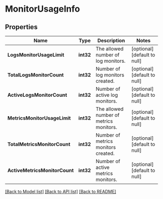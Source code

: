# MonitorUsageInfo

## Properties
Name | Type | Description | Notes
------------ | ------------- | ------------- | -------------
**LogsMonitorUsageLimit** | **int32** | The allowed number of log monitors. | [optional] [default to null]
**TotalLogsMonitorCount** | **int32** | Number of log monitors created. | [optional] [default to null]
**ActiveLogsMonitorCount** | **int32** | Number of active log monitors. | [optional] [default to null]
**MetricsMonitorUsageLimit** | **int32** | The allowed number of metrics monitors. | [optional] [default to null]
**TotalMetricsMonitorCount** | **int32** | Number of metrics monitors created. | [optional] [default to null]
**ActiveMetricsMonitorCount** | **int32** | Number of active metrics monitors. | [optional] [default to null]

[[Back to Model list]](../README.md#documentation-for-models) [[Back to API list]](../README.md#documentation-for-api-endpoints) [[Back to README]](../README.md)

